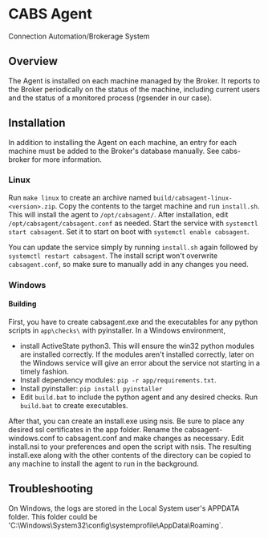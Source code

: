 # CABS Agent
Connection Automation/Brokerage System

## Overview
The Agent is installed on each machine managed by the Broker. It reports to the
Broker periodically on the status of the machine, including current users and
the status of a monitored process (rgsender in our case).

## Installation
In addition to installing the Agent on each machine, an entry for each machine
must be added to the Broker's database manually. See cabs-broker for more
information.

### Linux
Run `make linux` to create an archive named `build/cabsagent-linux-<version>.zip`. Copy the
contents to the target machine and run `install.sh`. This will install the agent to
`/opt/cabsagent/`. After installation, edit `/opt/cabsagent/cabsagent.conf` as needed. Start
the service with `systemctl start cabsagent`. Set it to start on boot with `systemctl enable
cabsagent`.

You can update the service simply by running `install.sh` again followed by `systemctl restart
cabsagent`. The install script won't overwrite `cabsagent.conf`, so make sure to manually add
in any changes you need.

### Windows
#### Building
First, you have to create cabsagent.exe and the executables for any python scripts in
`app\checks\` with pyinstaller. In a Windows environment,
 - install ActiveState python3. This will ensure the win32 python modules are installed
   correctly. If the modules aren't installed correctly, later on the Windows service will give
   an error about the service not starting in a timely fashion.
 - Install dependency modules: `pip -r app/requirements.txt`.
 - Install pyinstaller: `pip install pyinstaller`
 - Edit `build.bat` to include the python agent and any desired checks. Run `build.bat` to create executables.

After that, you can create an install.exe using nsis. Be sure to place any desired ssl certificates in the app folder. Rename the cabsagent-windows.conf to cabsagent.conf and make changes as necessary. Edit install.nsi to your preferences and open the script with nsis. The resulting install.exe along with the other contents of the directory can be copied to any machine to install the agent to run in the background.

## Troubleshooting
On Windows, the logs are stored in the Local System user's APPDATA folder. This folder could be
'C:\Windows\System32\config\systemprofile\AppData\Roaming`. 

